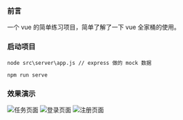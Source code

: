 ### 前言

一个 vue 的简单练习项目，简单了解了一下 vue 全家桶的使用。
 

### 启动项目

```
node src\server\app.js // express 做的 mock 数据

npm run serve
```

### 效果演示
![任务页面]('https://github.com/hillockSun/project-boards/tree/master/readme-pic/task.gif')
![登录页面]('https://github.com/hillockSun/project-boards/tree/master/readme-pic/login.png')
![注册页面]('https://github.com/hillockSun/project-boards/tree/master/readme-pic/register.png')
